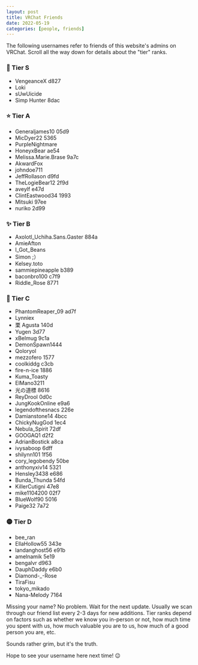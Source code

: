 ```yaml
---
layout: post
title: VRChat Friends
date: 2022-05-19
categories: [people, friends]
---
```


The following usernames refer to friends of this website's admins on VRChat. Scroll all the way down for details about the "tier" ranks.

### 🌟 Tier S
- VengeanceX d827
- Lοki
- sUwUicide
- Simp Hunter 8dac

### ⭐ Tier A
- Generaljames10 05d9
- MicDyer22 5365
- PurpleNightmare
- HoneyxBear ae54
- Melissa․Marie․Brase 9a7c
- AkwardFox
- johndoe711
- JeffRollason d9fd
- TheLogieBear12 2f9d
- aveylf e47d
- ClintEastwood34 1993
- Mitsuki 97ee
- nuriko 2d99

### ✨ Tier B
- Axolotl_Uchiha․Sans․Gaster 884a
- AmieAfton
- I_Got_Beans
- Simon ;）
- Kelsey․toto
- sammiepineapple b389
- baconbro100 c7f9
- Riddle_Rose 8771

### 💫 Tier C
- PhantomReaper_09 ad7f
- Lynniex
- 栗 Agusta 140d
- Yugen 3d77
- xBelmug 9c1a
- DemonSpawn1444
- Qoloryol
- mezzofero 1577
- coolkiddg c3cb
- fire-n-ice 1886
- Kuma_Toasty
- ElMano3211
- 光の道標 8616
- ReyDrool 0d0c
- JungKookOnline e9a6
- legendofthesnacs 226e
- Damianstone14 4bcc
- ChickyNugGod 1ec4
- Nebula_Spirit 72df
- GOOGAQ1 d2f2
- AdrianBostick a8ca
- ivysaboop 6dff
- shilynn101 1f56
- cory_legobendy 50be
- anthonyxiv14 5321
- Hensley3438 e686
- Bunda_Thunda 54fd
- KillerCutigni 47e8
- mike1104200 02f7
- BlueWolf90 5016
- Paige32 7a72

### 🟡 Tier D
- bee_ran
- EllaHollow55 343e
- landanghost56 e91b
- amelnamik 5e19
- bengalvr d963
- DauphDaddy e6b0
- Diamond-_-Rose
- TiraFisu
- tokyo_mikado
- Nana-Melody 7164

Missing your name? No problem. Wait for the next update. Usually we scan through our friend list every 2-3 days for new additions. Tier ranks depend on factors such as whether we know you in-person or not, how much time you spent with us, how much valuable you are to us, how much of a good person you are, etc.

Sounds rather grim, but it's the truth.

Hope to see your username here next time! 😉
